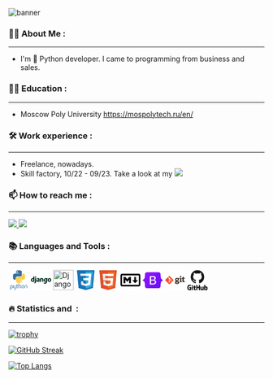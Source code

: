 ![banner](https://user-images.githubusercontent.com/122100029/212718402-96072faf-3ccd-4209-bb9f-b8f95d155ebb.png)

### :man_technologist: About Me :

---

- I'm :snake: Python developer. I came to programming from business and sales.

### :man_student: Education :

---

- Moscow Poly University https://mospolytech.ru/en/

### :hammer_and_wrench: Work experience :

---

- Freelance, nowadays.
- Skill factory, 10/22 - 09/23.
  Take a look at my <a href="https://github.com/ra1ngts?tab=repositories"> <img src="https://img.shields.io/badge/REPOSITORIES-blue"></a>

### :mailbox: How to reach me :

---

<div id="badges">
 <a href="mailto:david.khurts@gmail.com">
  <img src="https://img.shields.io/badge/%D0%A1ontact-with%20me-blue">
 </a>
  <a href="https://drive.google.com/file/d/1ww5h3twu5NgTz_S4Bfh4JIZkq9OIru-x/view?usp=drive_link">
  <img src="https://img.shields.io/badge/PDF_cv-black?logo=adobe&logoColor=FF0000">
 </a>
</div>

### :books: Languages and Tools :

---

<div>
<img src="https://github.com/devicons/devicon/blob/master/icons/python/python-original-wordmark.svg" title="Python" **alt="Python" width="40" height="40"/>
<img src="https://github.com/devicons/devicon/blob/master/icons/django/django-plain-wordmark.svg" title="Django" **alt="Django" width="40" height="40"/>
<img src="https://github.com/ra1ngts/ra1ngts/assets/122100029/09ad7264-d9c4-4223-a33e-84ba99d43f9b" title="Django REST" **alt="Django REST" width="40" height="40"/>
<img src="https://github.com/devicons/devicon/blob/master/icons/css3/css3-original.svg" title="CSS3" **alt="CSS3" width="40" height="40"/>
<img src="https://github.com/devicons/devicon/blob/master/icons/html5/html5-original.svg" title="HTML5" **alt="HTML5" width="40" height="40"/>
<img src="https://github.com/devicons/devicon/blob/master/icons/markdown/markdown-original.svg" title="Markdown" **alt="Markdown" width="40" height="40"/>
<img src="https://github.com/devicons/devicon/blob/master/icons/bootstrap/bootstrap-original.svg" title="Bootstrap" **alt="Bootstrap" width="40" height="40"/>
<img src="https://github.com/devicons/devicon/blob/master/icons/git/git-original-wordmark.svg" title="Git" **alt="Git" width="40" height="40"/>
<img src="https://github.com/devicons/devicon/blob/master/icons/github/github-original-wordmark.svg" title="GitHub" **alt="GitHub" width="40" height="40"/>
</div>

### :fire: Statistics and <img src="https://komarev.com/ghpvc/?username=ra1ngts&style=flat-square&color=blue" alt=""/> :

---

[![trophy](https://github-profile-trophy.vercel.app/?username=ra1ngts&theme=flat)](https://github.com/ryo-ma/github-profile-trophy)

[![GitHub Streak](https://streak-stats.demolab.com?user=ra1ngts&date_format=j%20M%5B%20Y%5D)](https://git.io/streak-stats)

[![Top Langs](https://github-readme-stats.vercel.app/api/top-langs/?username=ra1ngts)](https://github.com/anuraghazra/github-readme-stats)
